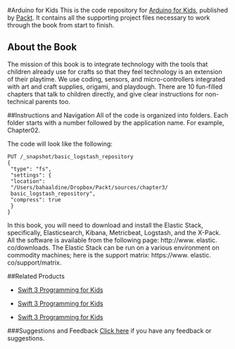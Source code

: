 #Arduino for Kids
This is the code repository for [Arduino for Kids](https://www.packtpub.com/hardware-and-creative/arduino-kids?utm_source=github&utm_medium=repository&utm_campaign=9781785884818), published by [Packt](https://www.packtpub.com/?utm_source=github). It contains all the supporting project files necessary to work through the book from start to finish.
## About the Book
The mission of this book is to integrate technology with the tools that children already use for crafts so that they feel technology is an extension of their playtime. We use coding, sensors, and micro-controllers integrated with art and craft supplies, origami, and playdough. There are 10 fun-filled chapters that talk to children directly, and give clear instructions for non-technical parents too.


##Instructions and Navigation
All of the code is organized into folders. Each folder starts with a number followed by the application name. For example, Chapter02.



The code will look like the following:
```
PUT /_snapshot/basic_logstash_repository
{
 "type": "fs",
 "settings": {
 "location":
 "/Users/bahaaldine/Dropbox/Packt/sources/chapter3/
 basic_logstash_repository",
 "compress": true
 }
}
```

In this book, you will need to download and install the Elastic Stack, specifically,
Elasticsearch, Kibana, Metricbeat, Logstash, and the X-Pack. All the software is available
from the following page: http://www. elastic. co/downloads.
The Elastic Stack can be run on a various environment on commodity machines; here is the
support matrix: https://www. elastic. co/support/matrix.

##Related Products
* [Swift 3 Programming for Kids](https://www.packtpub.com/application-development/swift-3-programming-kids?utm_source=github&utm_medium=repository&utm_campaign=9781787120747)

* [Swift 3 Programming for Kids](https://www.packtpub.com/application-development/swift-3-programming-kids?utm_source=github&utm_medium=repository&utm_campaign=9781787120747)

* [Swift 3 Programming for Kids](https://www.packtpub.com/application-development/swift-3-programming-kids?utm_source=github&utm_medium=repository&utm_campaign=9781787120747)

###Suggestions and Feedback
[Click here](https://docs.google.com/forms/d/e/1FAIpQLSe5qwunkGf6PUvzPirPDtuy1Du5Rlzew23UBp2S-P3wB-GcwQ/viewform) if you have any feedback or suggestions.
